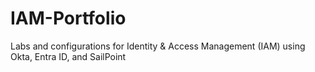# IAM-Portfolio
Labs and configurations for Identity &amp; Access Management (IAM) using Okta, Entra ID, and SailPoint
